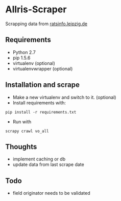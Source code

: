 # Allris-Scraper

Scrapping data from [ratsinfo.leipzig.de](https://ratsinfo.leipzig.de/)

## Requirements

* Python 2.7
* pip 1.5.6 
* virtualenv (optional)
* virtualenvwrapper (optional)


## Installation and scrape

* Make a new virtualenv and switch to it. (optional)
* Install requirements with:
```
pip install -r requirements.txt
```

* Run with
```
scrapy crawl vo_all
```

## Thoughts

* implement caching or db
* update data from last scrape date

## Todo
* field originator needs to be validated
